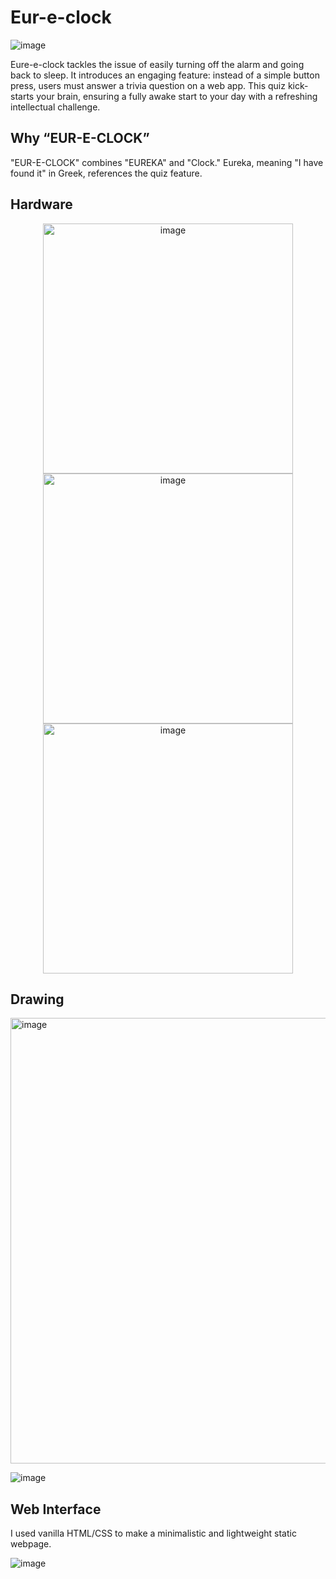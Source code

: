 # Eur-e-clock
![image](https://github.com/EnamiYa/Eur-e-clock/assets/88585398/ad4a039f-b8d9-49ff-98eb-c274bf177337)

Eure-e-clock tackles the issue of easily turning off the alarm and going back to sleep. It introduces an engaging feature: instead of a simple button press, users must answer a trivia question on a web app. This quiz kick-starts your brain, ensuring a fully awake start to your day with a refreshing intellectual challenge.

## Why “EUR-E-CLOCK”

"EUR-E-CLOCK" combines "EUREKA" and "Clock." Eureka, meaning "I have found it" in Greek, references the quiz feature.

## Hardware 
<p align="center">
<img width="400" alt="image" class="center" src="https://github.com/EnamiYa/Eur-e-clock/assets/88585398/6c68d415-3576-4dd5-9d60-4c4584b9e15c">
<img align="center" width="400" alt="image" src="https://github.com/EnamiYa/Eur-e-clock/assets/88585398/55ac143d-89e1-4838-93b4-2edabe266fa1">
<img width="400" alt="image" src="https://github.com/EnamiYa/Eur-e-clock/assets/88585398/b3ec71d9-a790-4777-a9a5-b97fac7c8930">


## Drawing
<img width="713" alt="image" src="https://github.com/EnamiYa/Eur-e-clock/assets/88585398/75dae844-980a-4d90-b114-21dc6a04cb45">

![image](https://github.com/EnamiYa/Eur-e-clock/assets/88585398/b4702983-b16f-42c1-83d4-2120b383b8af)

## Web Interface

I used vanilla HTML/CSS to make a minimalistic and lightweight static webpage.

![image](https://github.com/EnamiYa/Eur-e-clock/assets/88585398/0f083faf-e009-4af4-accc-c5df7d00d494)
</p>


